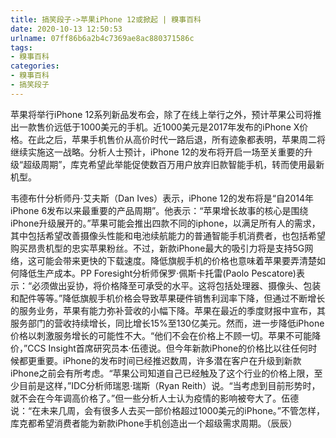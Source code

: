 ```yaml
---
title: 搞笑段子->苹果iPhone 12或掀起 | 糗事百科
date: 2020-10-13 12:50:53
urlname: 07ff86b6a2b4c7369ae8ac880371586c
tags: 
- 糗事百科
categories:
- 糗事百科
- 搞笑段子
---
```

苹果将举行iPhone 12系列新品发布会，除了在线上举行之外，预计苹果公司将推出一款售价远低于1000美元的手机。近1000美元是2017年发布的iPhone X价格。在此之后，苹果手机售价从高价时代一路后退，所有迹象都表明，苹果周二将继续实施这一战略。分析人士预计，iPhone 12的发布将开启一场至关重要的升级“超级周期”，库克希望此举能促使数百万用户放弃旧款智能手机，转而使用最新机型。

韦德布什分析师丹·艾夫斯（Dan Ives）表示，iPhone 12的发布将是“自2014年iPhone 6发布以来最重要的产品周期”。他表示：“苹果增长故事的核心是围绕iPhone升级展开的。”苹果可能会推出四款不同的iphone，以满足所有人的需求，其中包括希望改善摄像头性能和电池续航能力的普通智能手机消费者，也包括希望购买昂贵机型的忠实苹果粉丝。不过，新款iPhone最大的吸引力将是支持5G网络，这可能会带来更快的下载速度。降低旗舰手机的价格也意味着苹果要弄清楚如何降低生产成本。PP Foresight分析师保罗·佩斯卡托雷(Paolo Pescatore)表示：“必须做出妥协，将价格降至可承受的水平。这将包括处理器、摄像头、包装和配件等等。”降低旗舰手机价格会导致苹果硬件销售利润率下降，但通过不断增长的服务业务，苹果有能力弥补营收的小幅下降。苹果在最近的季度财报中宣布，其服务部门的营收持续增长，同比增长15%至130亿美元。然而，进一步降低iPhone价格以刺激服务增长的可能性不大。“他们不会在价格上不顾一切。苹果不可能降价，”CCS Insight首席研究员本·伍德说。但今年新款iPhone的价格比以往任何时候都更重要。iPhone的发布时间已经推迟数周，许多潜在客户在升级到新款iPhone之前会有所考虑。“苹果公司知道自己已经触及了这个行业的价格上限，至少目前是这样，”IDC分析师瑞恩·瑞斯（Ryan Reith）说。“当考虑到目前形势时，就不会在今年调高价格了。”但一些分析人士认为疫情的影响被夸大了。伍德说：“在未来几周，会有很多人去买一部价格超过1000美元的iPhone。”不管怎样，库克都希望消费者能为新款iPhone手机创造出一个超级需求周期。（辰辰）


